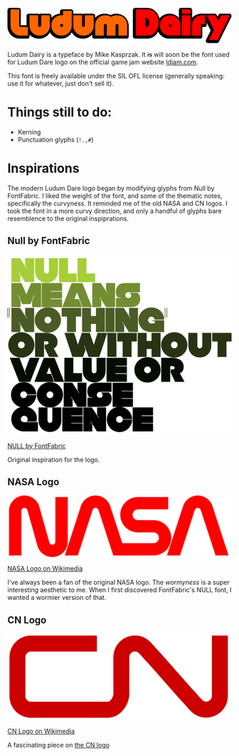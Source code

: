 ![](https://raw.githubusercontent.com/mikekasprzak/font-ludum-dairy/reference/ludumdairy.png)

Ludum Dairy is a typeface by Mike Kasprzak. It ~~is~~ will soon be the font used for Ludum Dare logo on the official game jam website [ldjam.com](https://ldjam.com).

This font is freely available under the SIL OFL license (generally speaking: use it for whatever, just don't sell it).

# Things still to do:
* Kerning
* Punctuation glyphs (`!.,#`)

# Inspirations
The modern Ludum Dare logo began by modifying glyphs from Null by FontFabric. I liked the weight of the font, and some of the thematic notes, specifically the curvyness. It reminded me of the old NASA and CN logos. I took the font in a more curvy direction, and only a handful of glyphs bare resemblence to the original inspiprations.

## Null by FontFabric
![](https://raw.githubusercontent.com/mikekasprzak/font-ludum-dairy/reference/reference/null.png)

[NULL by FontFabric](https://www.fontfabric.com/fonts/null/)

Original inspiration for the logo. 

## NASA Logo
![](https://raw.githubusercontent.com/mikekasprzak/font-ludum-dairy/reference/reference/nasa.png)

[NASA Logo on Wikimedia](https://commons.wikimedia.org/wiki/File:NASA_Worm_logo.svg)

I've always been a fan of the original NASA logo. The _wormyness_ is a super interesting aesthetic to me. When I first discovered FontFabric's NULL font, I wanted a wormier version of that.

## CN Logo

![](https://raw.githubusercontent.com/mikekasprzak/font-ludum-dairy/reference/reference/cn.png)

[CN Logo on Wikimedia](https://commons.wikimedia.org/wiki/File:CN_Logo.svg)

A fascinating piece on [the CN logo](https://imjustcreative.com/cn-logo-designed-by-allan-fleming/2012/01/01)


